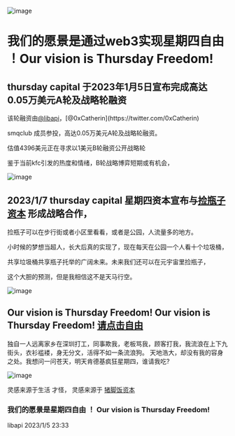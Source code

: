 ![image](https://user-images.githubusercontent.com/26118314/210809367-1bd17414-3bc5-432a-a9b4-95219ca5889b.png)


# 我们的愿景是通过web3实现星期四自由 ！Our vision is Thursday Freedom!

##  thursday capital 于2023年1月5日宣布完成高达0.05万美元A轮及战略轮融资

该轮融资由[@libapi](https://twitter.com/libapi_)，[@0xCatherin](https://twitter.com/0xCatherin)

smqclub 成员参投，高达0.05万美元A轮及战略轮融资。

估值4396美元正在寻求以1美元B轮融资公开战略轮

鉴于当前kfc引发的热度和情绪，B轮战略博弈短期或有机会，




![image](https://user-images.githubusercontent.com/26118314/210798642-24d02394-95e3-43a0-a106-40bd11d9eb0b.png)







## 2023/1/7 thursday capital 星期四资本宣布与[捡瓶子资本](https://twitter.com/QianMo85229356) 形成战略合作，
捡瓶子可以在步行街或者小区里看看，或者是公园，人流量多的地方。

小时候的梦想当超人，长大后真的实现了，现在每天在公园一个人看十个垃圾桶，

共享垃圾桶共享瓶子托举的广阔未来。未来我们还可以在元宇宙里捡瓶子，

这个大胆的预测，但是我相信这不是天马行空。

![image](https://user-images.githubusercontent.com/26118314/211154110-e94873e2-b400-46ac-9d66-b4b0bf63c43a.png)






## Our vision is Thursday Freedom! Our vision is Thursday Freedom!  [请点击自由](https://twitter.com/McDonalds)

独自一人远离家乡在深圳打工，同事欺我，老板骂我，顾客打我，我流浪在上下九街头，衣衫褴褛，身无分文，活得不如一条流浪狗。
天地浩大，却没有我的容身之处。我想问一问苍天，明天肯德基疯狂星期四，谁请我吃?


![image](https://user-images.githubusercontent.com/26118314/210807740-80f80e46-8dd8-48f5-809f-ea064abcd610.png)


灵感来源于生活 才怪， 灵感来源于 [猪脚饭资本](https://twitter.com/pigfeetrice)


### 我们的愿景是星期四自由 ！ Our vision is Thursday Freedom!

libapi
2023/1/5 23:33
